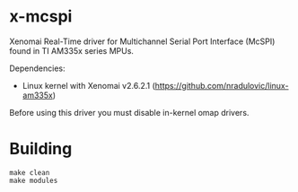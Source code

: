 x-mcspi
============

Xenomai Real-Time driver for Multichannel Serial Port Interface (McSPI) found in TI AM335x series MPUs.

Dependencies:
- Linux kernel with Xenomai v2.6.2.1 (https://github.com/nradulovic/linux-am335x)


Before using this driver you must disable in-kernel omap drivers.

# Building

    make clean
    make modules
    
